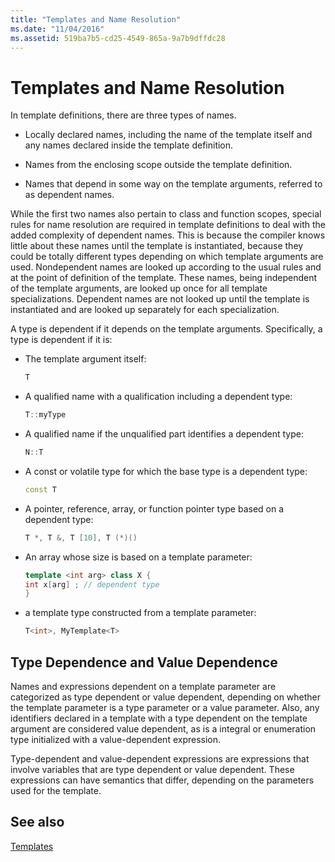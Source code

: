 ```yaml
---
title: "Templates and Name Resolution"
ms.date: "11/04/2016"
ms.assetid: 519ba7b5-cd25-4549-865a-9a7b9dffdc28
---
```

# Templates and Name Resolution

In template definitions, there are three types of names.

- Locally declared names, including the name of the template itself and any names declared inside the template definition.

- Names from the enclosing scope outside the template definition.

- Names that depend in some way on the template arguments, referred to as dependent names.

While the first two names also pertain to class and function scopes, special rules for name resolution are required in template definitions to deal with the added complexity of dependent names. This is because the compiler knows little about these names until the template is instantiated, because they could be totally different types depending on which template arguments are used. Nondependent names are looked up according to the usual rules and at the point of definition of the template. These names, being independent of the template arguments, are looked up once for all template specializations. Dependent names are not looked up until the template is instantiated and are looked up separately for each specialization.

A type is dependent if it depends on the template arguments. Specifically, a type is dependent if it is:

- The template argument itself:

    ```cpp
    T
    ```

- A qualified name with a qualification including a dependent type:

    ```cpp
    T::myType
    ```

- A qualified name if the unqualified part identifies a dependent type:

    ```cpp
    N::T
    ```

- A const or volatile type for which the base type is a dependent type:

    ```cpp
    const T
    ```

- A pointer, reference, array, or function pointer type based on a dependent type:

    ```cpp
    T *, T &, T [10], T (*)()
    ```

- An array whose size is based on a template parameter:

    ```cpp
    template <int arg> class X {
    int x[arg] ; // dependent type
    }
    ```

- a template type constructed from a template parameter:

    ```cpp
    T<int>, MyTemplate<T>
    ```

## Type Dependence and Value Dependence

Names and expressions dependent on a template parameter are categorized as type dependent or value dependent, depending on whether the template parameter is a type parameter or a value parameter. Also, any identifiers declared in a template with a type dependent on the template argument are considered value dependent, as is a integral or enumeration type initialized with a value-dependent expression.

Type-dependent and value-dependent expressions are expressions that involve variables that are type dependent or value dependent. These expressions can have semantics that differ, depending on the parameters used for the template.

## See also

[Templates](../cpp/templates-cpp.md)